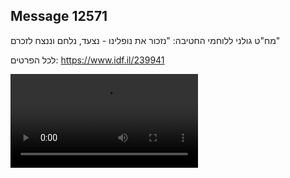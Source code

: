 ## Message 12571

מח"ט גולני ללוחמי החטיבה:
"נזכור את נופלינו - נצעד, נלחם וננצח לזכרם"

לכל הפרטים: https://www.idf.il/239941

![Video](https://data.iron-swords.co.il/2024/October/14/12571/12571_media.mp4)

